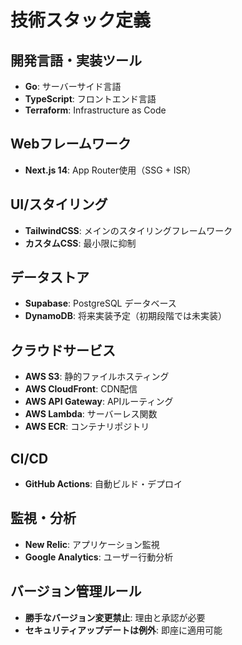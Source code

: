 # 技術スタック定義

## 開発言語・実装ツール
- **Go**: サーバーサイド言語
- **TypeScript**: フロントエンド言語
- **Terraform**: Infrastructure as Code

## Webフレームワーク
- **Next.js 14**: App Router使用（SSG + ISR）

## UI/スタイリング
- **TailwindCSS**: メインのスタイリングフレームワーク
- **カスタムCSS**: 最小限に抑制

## データストア
- **Supabase**: PostgreSQL データベース
- **DynamoDB**: 将来実装予定（初期段階では未実装）

## クラウドサービス
- **AWS S3**: 静的ファイルホスティング
- **AWS CloudFront**: CDN配信
- **AWS API Gateway**: APIルーティング
- **AWS Lambda**: サーバーレス関数
- **AWS ECR**: コンテナリポジトリ

## CI/CD
- **GitHub Actions**: 自動ビルド・デプロイ

## 監視・分析
- **New Relic**: アプリケーション監視
- **Google Analytics**: ユーザー行動分析

## バージョン管理ルール
- **勝手なバージョン変更禁止**: 理由と承認が必要
- **セキュリティアップデートは例外**: 即座に適用可能